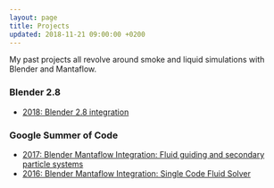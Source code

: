 ```yaml
---
layout: page
title: Projects
updated: 2018-11-21 09:00:00 +0200
---
```


My past projects all revolve around smoke and liquid simulations with Blender and Mantaflow.

<h3>Blender 2.8</h3>
<ul>
  <li><a href="https://developer.blender.org/diffusion/B/browse/fluid-mantaflow/">2018: Blender 2.8 integration</a></li>
</ul>

<h3>Google Summer of Code</h3>
<ul>
  <li><a href="https://en.blender.org/index.php/User:Sebbas/GSoC_2017">2017: Blender Mantaflow Integration: Fluid guiding and secondary particle systems</a></li>
  <li><a href="https://en.blender.org/index.php/User:Sebbas/GSoC_2016">2016: Blender Mantaflow Integration: Single Code Fluid Solver</a></li>
</ul>
